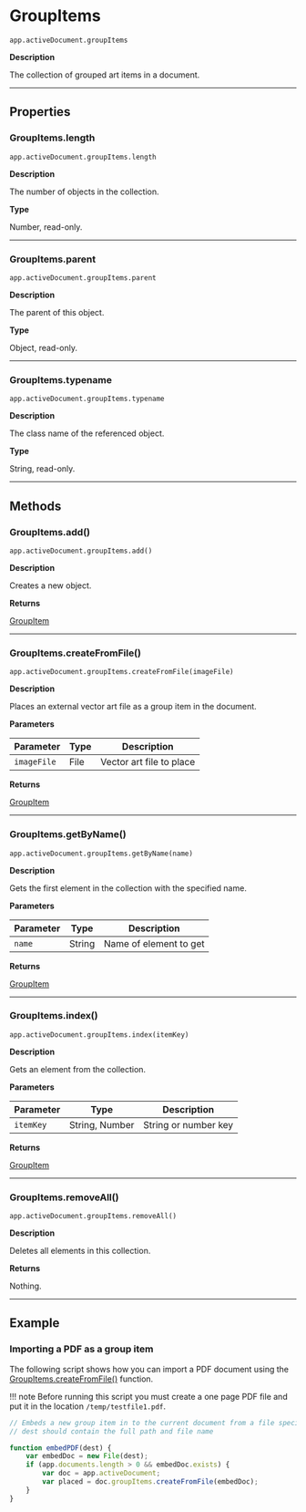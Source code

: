 # GroupItems

`app.activeDocument.groupItems`

**Description**

The collection of grouped art items in a document.

---

## Properties

### GroupItems.length

`app.activeDocument.groupItems.length`

**Description**

The number of objects in the collection.

**Type**

Number, read-only.

---

### GroupItems.parent

`app.activeDocument.groupItems.parent`

**Description**

The parent of this object.

**Type**

Object, read-only.

---

### GroupItems.typename

`app.activeDocument.groupItems.typename`

**Description**

The class name of the referenced object.

**Type**

String, read-only.

---

## Methods

### GroupItems.add()

`app.activeDocument.groupItems.add()`

**Description**

Creates a new object.

**Returns**

[GroupItem](./GroupItem.md)

---

### GroupItems.createFromFile()

`app.activeDocument.groupItems.createFromFile(imageFile)`

**Description**

Places an external vector art file as a group item in the document.

**Parameters**

| Parameter   | Type   | Description              |
|-------------|--------|--------------------------|
| `imageFile` | File   | Vector art file to place |

**Returns**

[GroupItem](./GroupItem.md)

---

### GroupItems.getByName()

`app.activeDocument.groupItems.getByName(name)`

**Description**

Gets the first element in the collection with the specified name.

**Parameters**

| Parameter   | Type   | Description            |
|-------------|--------|------------------------|
| `name`      | String | Name of element to get |

**Returns**

[GroupItem](./GroupItem.md)

---

### GroupItems.index()

`app.activeDocument.groupItems.index(itemKey)`

**Description**

Gets an element from the collection.

**Parameters**

| Parameter   | Type           | Description          |
|-------------|----------------|----------------------|
| `itemKey`   | String, Number | String or number key |

**Returns**

[GroupItem](./GroupItem.md)

---

### GroupItems.removeAll()

`app.activeDocument.groupItems.removeAll()`

**Description**

Deletes all elements in this collection.

**Returns**

Nothing.

---

## Example

### Importing a PDF as a group item

The following script shows how you can import a PDF document using the [GroupItems.createFromFile()](#jsobjref-groupitems-createfromfile) function.

!!! note
    Before running this script you must create a one page PDF file and put it in the location `/temp/testfile1.pdf`.

```javascript
// Embeds a new group item in to the current document from a file specified by dest
// dest should contain the full path and file name

function embedPDF(dest) {
    var embedDoc = new File(dest);
    if (app.documents.length > 0 && embedDoc.exists) {
        var doc = app.activeDocument;
        var placed = doc.groupItems.createFromFile(embedDoc);
    }
}
```
